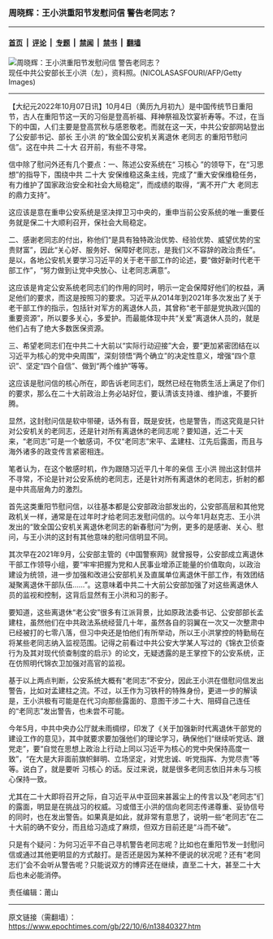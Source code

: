 ### 周晓辉：王小洪重阳节发慰问信 警告老同志？

---

#### [首页](../../../..?n13840327) &nbsp;|&nbsp; [评论](../../../../../epoch-comment?n13840327) &nbsp;|&nbsp; [专题](../../../../../epoch-special?n13840327) &nbsp;|&nbsp; [禁闻](../../../../../epoch-news?n13840327) &nbsp;|&nbsp; [禁书](../../../../../books?n13840327) &nbsp;|&nbsp; [翻墙](https://github.com/gfw-breaker/nogfw/blob/master/README.md?n13840327)


<div><img alt="周晓辉：王小洪重阳节发慰问信 警告老同志？" class="attachment-djy_600_400 size-djy_600_400 wp-post-image" src="https://i.epochtimes.com/assets/uploads/2022/08/id13813294-wang-xiaohong1-GettyImages-862627026-1-600x400.jpeg"/>
<div class="caption">
 现任中共公安部长王小洪（左），资料照。(NICOLASASFOURI/AFP/Getty Images)
</div></div><hr/><div class="post_content" id="artbody" itemprop="articleBody">
 <!-- article content begin -->
 <p>
  【大纪元2022年10月07日讯】10月4日（黄历九月初九）是中国传统节日重阳节，古人在重阳节这一天的习俗是登高祈福、拜神祭祖及饮宴祈寿等。不过，在当下的中国，人们主要是登高赏秋与感恩敬老。而就在这一天，中共公安部网站登出了公安部书记、部长
  <ok href="https://www.epochtimes.com/gb/tag/%E7%8E%8B%E5%B0%8F%E6%B4%AA.html">
   王小洪
  </ok>
  的“致全国公安机关离退休
  <ok href="https://www.epochtimes.com/gb/tag/%E8%80%81%E5%90%8C%E5%BF%97.html">
   老同志
  </ok>
  的重阳节慰问信”。这在中共
  <ok href="https://www.epochtimes.com/gb/tag/%E4%BA%8C%E5%8D%81%E5%A4%A7.html">
   二十大
  </ok>
  召开前，有些不寻常。
 </p>
 <p>
  信中除了慰问外还有几个要点：一、陈述公安系统在“
  <ok href="https://www.epochtimes.com/gb/tag/%E4%B9%A0%E6%A0%B8%E5%BF%83.html">
   习核心
  </ok>
  ”的领导下，在“习思想”的指导下，围绕中共
  <ok href="https://www.epochtimes.com/gb/tag/%E4%BA%8C%E5%8D%81%E5%A4%A7.html">
   二十大
  </ok>
  安保维稳这条主线，完成了“重大安保维稳任务，有力维护了国家政治安全和社会大局稳定”，而成绩的取得，“离不开广大
  <ok href="https://www.epochtimes.com/gb/tag/%E8%80%81%E5%90%8C%E5%BF%97.html">
   老同志
  </ok>
  的鼎力支持”。
 </p>
 <p>
  这应该是意在重申公安系统是坚决捍卫习中央的，重申当前公安系统的唯一重要任务就是保二十大顺利召开，保社会大局稳定。
 </p>
 <p>
  二、感谢老同志的付出，称他们“是具有独特政治优势、经验优势、威望优势的宝贵财富”，因此“关心好、服务好、保障好老同志，是我们义不容辞的政治责任”。是以，各地公安机关要学习习近平的关于老干部工作的论述，要“做好新时代老干部工作”，“努力做到让党中央放心、让老同志满意”。
 </p>
 <p>
  这应该是肯定公安系统老同志们的作用的同时，明示一定会保障好他们的权益，满足他们的要求，而这是按照习的要求。习近平从2014年到2021年多次发出了关于老干部工作的指示，包括针对军方的离退休人员，其曾称“老干部是党执政兴国的重要资源”，所以要多关心，多爱护。而最能体现中共“关爱”离退休人员的，就是他们占有了绝大多数医保资源。
 </p>
 <p>
  三、希望老同志们在中共二十大前以“实际行动迎接”大会，要“更加紧密团结在以习近平为核心的党中央周围”，深刻领悟“两个确立”的决定性意义，增强“四个意识”、坚定“四个自信”、做到“两个维护”等等。
 </p>
 <p>
  这应该是慰问信的核心所在，即告诉老同志们，既然已经在物质生活上满足了你们的要求，那么在二十大前政治上务必站好位，要认清该支持谁、维护谁，不要折腾。
 </p>
 <p>
  显然，这封慰问信是软中带硬，话外有音，既是安抚，也是警告，而这究竟是只针对公安机关的老同志，还是针对所有离退休的老同志呢？要知道，近二十天来，“老同志”可是一个敏感词，不仅“老同志”宋平、孟建柱、江先后露面，而且与海外诸多的政变传言紧密相连。
 </p>
 <p>
  笔者认为，在这个敏感时机，作为跟随习近平几十年的亲信
  <ok href="https://www.epochtimes.com/gb/tag/%E7%8E%8B%E5%B0%8F%E6%B4%AA.html">
   王小洪
  </ok>
  抛出这封信并不寻常，不论是针对公安系统的老同志，还是针对所有离退休的老同志，折射的都是中共高层角力的激烈。
 </p>
 <p>
  首先这类重阳节慰问信，以往基本都是公安部政治部发出的，公安部高层和其他党政机关一样，通常是在过年时才给老同志发慰问信的。以今年1月赵克志、王小洪发出的“致全国公安机关离退休老同志的新春慰问”为例，更多的是感谢、关心、慰问，与王小洪的这封有其他意味的慰问信明显不同。
 </p>
 <p>
  其次早在2021年9月，公安部主管的《中国警察网》就曾报导，公安部成立离退休干部工作领导小组，要“牢牢把握为党和人民事业增添正能量的价值取向，以政治建设为统领，进一步加强和改进公安部机关及直属单位离退休干部工作，有效团结凝聚离退休干部队伍……”。这意味着中共二十大前公安部加强了对这些离退休人员的监视和控制，这背后显然有王小洪和习的影子。
 </p>
 <p>
  要知道，这些离退休“老公安”很多有江派背景，比如原政法委书记、公安部部长孟建柱，虽然他们在中共政法系统经营几十年，虽然各自的羽翼在一次又一次整肃中已经被打的七零八落，但习中央还是怕他们有所举动，所以王小洪掌控的特勤局在将某些老同志纳入监视范围。记得之前看过中共公安大学某人写过的《锦衣卫侦查行为及其对现代侦查制度的启示》的论文，无疑透露的是王掌控下的公安系统，正在仿照明代锦衣卫加强对高官的监视。
 </p>
 <p>
  基于以上两点判断，公安系统大概有“老同志”不安分，因此王小洪在借慰问信发出警告，比如对孟建柱之流。不过，以王作为习铁杆的特殊身份，更进一步的解读是，王小洪极有可能是在代习向那些露面的、意图干涉二十大、阻碍自己连任的“老同志”发出警告，也未尝不可能。
 </p>
 <p>
  今年5月，中共中央办公厅就未雨绸缪，印发了《关于加强新时代离退休干部党的建设工作的意见》，其中就要求要加强他们的理论学习，确保他们“继续听党话、跟党走”，要“自觉在思想上政治上行动上同以习近平为核心的党中央保持高度一致”，“在大是大非面前旗帜鲜明、立场坚定，对党忠诚、听党指挥、为党尽责”等等。说白了，就是要听
  <ok href="https://www.epochtimes.com/gb/tag/%E4%B9%A0%E6%A0%B8%E5%BF%83.html">
   习核心
  </ok>
  的话。反过来说，就是很多老同志依旧并未与习核心保持一致。
 </p>
 <p>
  尤其在二十大即将召开之际，自习近平从中亚回来甚嚣尘上的传言以及“老同志”们的露面，明显是在挑战习的权威。习或借王小洪的信向老同志传递尊重、妥协信号的同时，也在发出警告。如果真是如此，就非常有意思了，说明一些“老同志”在二十大前的确不安分，而且给习造成了麻烦，但双方目前还是“斗而不破”。
 </p>
 <p>
  只是有个疑问：为何习近平不自己寻机警告老同志呢？比如也在重阳节发一封慰问信或通过其他更明显的方式敲打。是否还是因为某种不便说的状况呢？还有“老同志们”会不会听从警告呢？只能说双方的博弈还在继续，直至二十大，甚至二十大后也未必能消停。
 </p>
 <p>
  责任编辑：莆山
 </p>
 <!-- article content end -->
 <div id="below_article_ad">
 </div>
</div>


---

原文链接（需翻墙）：https://www.epochtimes.com/gb/22/10/6/n13840327.htm